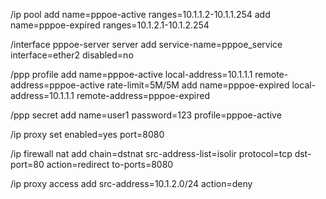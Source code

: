 /ip pool
add name=pppoe-active ranges=10.1.1.2-10.1.1.254
add name=pppoe-expired ranges=10.1.2.1-10.1.2.254

/interface pppoe-server server
add service-name=pppoe_service interface=ether2 disabled=no

/ppp profile
add name=pppoe-active local-address=10.1.1.1 remote-address=pppoe-active rate-limit=5M/5M
add name=pppoe-expired local-address=10.1.1.1 remote-address=pppoe-expired

/ppp secret
add name=user1 password=123 profile=pppoe-active

/ip proxy
set enabled=yes port=8080

/ip firewall nat
add chain=dstnat src-address-list=isolir protocol=tcp dst-port=80 action=redirect to-ports=8080

/ip proxy access
add src-address=10.1.2.0/24 action=deny
